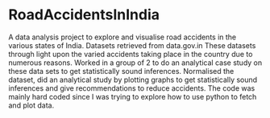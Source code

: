 # RoadAccidentsInIndia
A data analysis project to explore and visualise road accidents in the various states of India.
Datasets retrieved from data.gov.in
These datasets through light upon the varied accidents taking place in the country due to numerous reasons.
Worked in a group of 2 to do an analytical case study on these data sets to get statistically sound inferences.
Normalised the dataset, did an analytical study by plotting graphs to get statistically sound inferences and give recommendations to reduce accidents.
The code was mainly hard coded since I was trying to explore how to use python to fetch and plot data.
